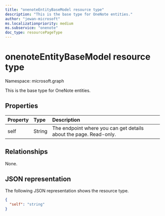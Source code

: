 ```yaml
---
title: "onenoteEntityBaseModel resource type"
description: "This is the base type for OneNote entities."
author: "jewan-microsoft"
ms.localizationpriority: medium
ms.subservice: "onenote"
doc_type: resourcePageType
---
```


# onenoteEntityBaseModel resource type

Namespace: microsoft.graph

This is the base type for OneNote entities.

## Properties

| Property	   | Type	|Description|
|:---------------|:--------|:----------|
|self|String|The endpoint where you can get details about the page. Read-only.|

## Relationships

None.

## JSON representation

The following JSON representation shows the resource type.

<!-- {
  "blockType": "resource",
  "abstract": true,
  "baseType": "microsoft.graph.entity",
  "optionalProperties": [
    "self"
  ],
  "@odata.type": "microsoft.graph.onenoteEntityBaseModel"
}-->

```json
{
  "self": "string"
}

```
<!-- uuid: bfb567de-2a2a-4b81-bf47-a55626a0c166
2015-10-25 14:57:30 UTC -->
<!-- {
  "type": "#page.annotation",
  "description": "page resource",
  "keywords": "",
  "section": "documentation",
  "tocPath": ""
}-->

